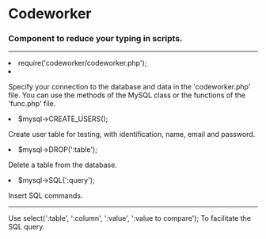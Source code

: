 # Codeworker
<h3>Component to reduce your typing in scripts.</h3>
<hr>

<li>require('codeworker/codeworker.php');<li>

<p>Specify your connection to the database and data in the 'codeworker.php' file.
You can use the methods of the MySQL class or the functions of the 'func.php' file.</p>

<li>$mysql->CREATE_USERS();</li>

<p>Create user table for testing, with identification, name, email and password.</p>

<li>$mysql->DROP(':table');</li>

<p>Delete a table from the database.</p>

<li>$mysql->SQL(':query');</li>

<p>Insert SQL commands.</p>

<hr>

<p>Use select(':table', ':column', ':value', ':value to compare');
To facilitate the SQL query.</p>

